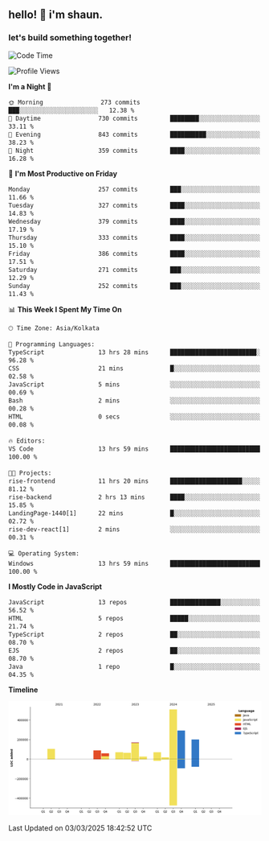 ## hello! 👋 i'm shaun. 
### let's build something together!
<!--START_SECTION:waka-->
![Code Time](http://img.shields.io/badge/Code%20Time-25%20hrs%2040%20mins-blue)

![Profile Views](http://img.shields.io/badge/Profile%20Views-0-blue)

**I'm a Night 🦉** 

```text
🌞 Morning                273 commits         ███░░░░░░░░░░░░░░░░░░░░░░   12.38 % 
🌆 Daytime                730 commits         ████████░░░░░░░░░░░░░░░░░   33.11 % 
🌃 Evening                843 commits         ██████████░░░░░░░░░░░░░░░   38.23 % 
🌙 Night                  359 commits         ████░░░░░░░░░░░░░░░░░░░░░   16.28 % 
```
📅 **I'm Most Productive on Friday** 

```text
Monday                   257 commits         ███░░░░░░░░░░░░░░░░░░░░░░   11.66 % 
Tuesday                  327 commits         ████░░░░░░░░░░░░░░░░░░░░░   14.83 % 
Wednesday                379 commits         ████░░░░░░░░░░░░░░░░░░░░░   17.19 % 
Thursday                 333 commits         ████░░░░░░░░░░░░░░░░░░░░░   15.10 % 
Friday                   386 commits         ████░░░░░░░░░░░░░░░░░░░░░   17.51 % 
Saturday                 271 commits         ███░░░░░░░░░░░░░░░░░░░░░░   12.29 % 
Sunday                   252 commits         ███░░░░░░░░░░░░░░░░░░░░░░   11.43 % 
```


📊 **This Week I Spent My Time On** 

```text
🕑︎ Time Zone: Asia/Kolkata

💬 Programming Languages: 
TypeScript               13 hrs 28 mins      ████████████████████████░   96.28 % 
CSS                      21 mins             █░░░░░░░░░░░░░░░░░░░░░░░░   02.58 % 
JavaScript               5 mins              ░░░░░░░░░░░░░░░░░░░░░░░░░   00.69 % 
Bash                     2 mins              ░░░░░░░░░░░░░░░░░░░░░░░░░   00.28 % 
HTML                     0 secs              ░░░░░░░░░░░░░░░░░░░░░░░░░   00.08 % 

🔥 Editors: 
VS Code                  13 hrs 59 mins      █████████████████████████   100.00 % 

🐱‍💻 Projects: 
rise-frontend            11 hrs 20 mins      ████████████████████░░░░░   81.12 % 
rise-backend             2 hrs 13 mins       ████░░░░░░░░░░░░░░░░░░░░░   15.85 % 
LandingPage-1440[1]      22 mins             █░░░░░░░░░░░░░░░░░░░░░░░░   02.72 % 
rise-dev-react[1]        2 mins              ░░░░░░░░░░░░░░░░░░░░░░░░░   00.31 % 

💻 Operating System: 
Windows                  13 hrs 59 mins      █████████████████████████   100.00 % 
```

**I Mostly Code in JavaScript** 

```text
JavaScript               13 repos            ██████████████░░░░░░░░░░░   56.52 % 
HTML                     5 repos             █████░░░░░░░░░░░░░░░░░░░░   21.74 % 
TypeScript               2 repos             ██░░░░░░░░░░░░░░░░░░░░░░░   08.70 % 
EJS                      2 repos             ██░░░░░░░░░░░░░░░░░░░░░░░   08.70 % 
Java                     1 repo              █░░░░░░░░░░░░░░░░░░░░░░░░   04.35 % 
```



**Timeline**

![Lines of Code chart](https://raw.githubusercontent.com/ShaunDaniel/ShaunDaniel/main/assets/bar_graph.png)


 Last Updated on 03/03/2025 18:42:52 UTC
<!--END_SECTION:waka-->
